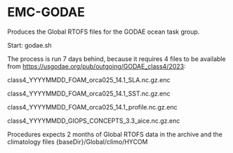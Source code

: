 # EMC-GODAE
Produces the Global RTOFS files for the GODAE ocean task group.

Start: godae.sh

The process is run 7 days behind, because it requires 4 files to be 
available from https://usgodae.org/pub/outgoing/GODAE_class4/2023:

class4_YYYYMMDD_FOAM_orca025_14.1_SLA.nc.gz.enc

class4_YYYYMMDD_FOAM_orca025_14.1_SST.nc.gz.enc 

class4_YYYYMMDD_FOAM_orca025_14.1_profile.nc.gz.enc

class4_YYYYMMDD_GIOPS_CONCEPTS_3.3_aice.nc.gz.enc 

Procedures expects 2 months of Global RTOFS data in the archive
and the climatology files {baseDir}/Global/climo/HYCOM
